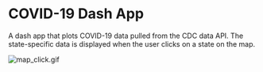 # COVID-19 Dash App
A dash app that plots COVID-19 data pulled from the CDC data API. The state-specific data is displayed when the user clicks on a state on the map.

![map_click.gif](gif_file/map_click.gif)